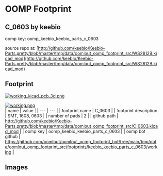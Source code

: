 # OOMP Footprint  
## C_0603  by keebio  
  
oomp key: oomp_keebio_keebio_parts_c_0603  
  
source repo at: [http://github.com/keebio/Keebio-Parts.pretty/blob/master/tmp/data/oomlout_oomp_footprint_src/WS2812B.kicad_mod](http://github.com/keebio/Keebio-Parts.pretty/blob/master/tmp/data/oomlout_oomp_footprint_src/WS2812B.kicad_mod)  
## Footprint  
  
[![working_kicad_pcb_3d.png](working_kicad_pcb_3d_600.png)](working_kicad_pcb_3d.png)  
  
[![working.png](working_600.png)](working.png)  
| name | value | 
| --- | --- | 
| footprint name | C_0603 | 
| footprint description | SMT, 1608, 0603 | 
| number of pads | 2 | 
| github path | http://github.com/keebio/Keebio-Parts.pretty/blob/master/tmp/data/oomlout_oomp_footprint_src/C_0603.kicad_mod | 
| oomp key | oomp_keebio_keebio_parts_c_0603 | 
| oomp bot github | https://github.com/oomlout/oomlout_oomp_footprint_bot/tree/main/tmp/data/oomlout_oomp_footprint_src/footprints/keebio_keebio_parts_c_0603/working | 
## Images  
